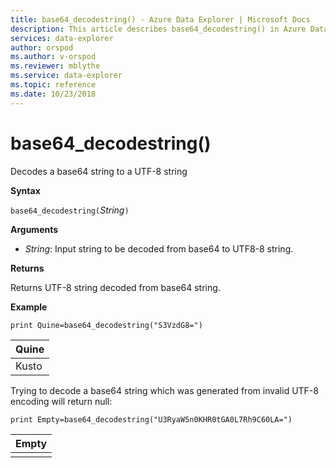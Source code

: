 ```yaml
---
title: base64_decodestring() - Azure Data Explorer | Microsoft Docs
description: This article describes base64_decodestring() in Azure Data Explorer.
services: data-explorer
author: orspod
ms.author: v-orspod
ms.reviewer: mblythe
ms.service: data-explorer
ms.topic: reference
ms.date: 10/23/2018
---
```

# base64_decodestring()

Decodes a base64 string to a UTF-8 string

**Syntax**

`base64_decodestring(`*String*`)`

**Arguments**

* *String*: Input string to be decoded from base64 to UTF8-8 string.

**Returns**

Returns UTF-8 string decoded from base64 string.

**Example**

```kusto
print Quine=base64_decodestring("S3VzdG8=")
```

|Quine|
|-----|
|Kusto|

Trying to decode a base64 string which was generated from invalid UTF-8 encoding will return null:

```kusto
print Empty=base64_decodestring("U3RyaW5n0KHR0tGA0L7Rh9C60LA=")
```

|Empty|
|-----|
||